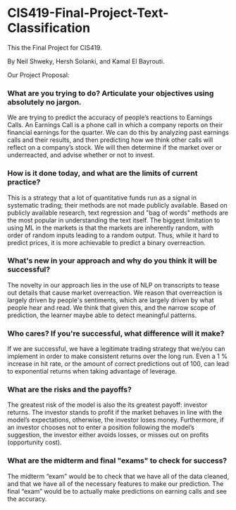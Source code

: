 # CIS419-Final-Project-Text-Classification



This the Final Project for CIS419. 

By Neil Shweky, Hersh Solanki, and Kamal El Bayrouti.

Our Project Proposal:


### What are you trying to do? Articulate your objectives using absolutely no jargon.    
We are trying to predict the accuracy of people’s reactions to Earnings Calls. An Earnings Call is a phone call in which a company reports on their financial earnings for the quarter. We can do this by analyzing past earnings calls and their results, and then predicting how we think other calls will reflect on a company’s stock. We will then determine if the market over or underreacted, and advise whether or not to invest.


### How is it done today, and what are the limits of current practice?
This is a strategy that a lot of quantitative funds run as a signal in systematic trading; their methods are not made publicly available. Based on publicly available research, text regression and "bag of words" methods are the most popular in understanding the text itself. The biggest limitation to using ML in the markets is that the markets are inherently random, with order of random inputs leading to a random output. Thus, while it hard to predict prices, it is more achievable to predict a binary overreaction.


### What's new in your approach and why do you think it will be successful?
The novelty in our approach lies in the use of NLP on transcripts to tease out details that cause market overreaction. We reason that overreaction is largely driven by people's sentiments, which are largely driven by what people hear and read. We think that given this, and the narrow scope of prediction, the learner maybe able to detect meaningful patterns.


### Who cares? If you're successful, what difference will it make?
If we are successful, we have a legitimate trading strategy that we/you can implement in order to make consistent returns over the long run. Even a 1 \% increase in hit rate, or the amount of correct predictions out of 100, can lead to exponential returns when taking advantage of leverage.


### What are the risks and the payoffs? 
The greatest risk of the model is also the its greatest payoff: investor returns. The investor stands to profit if the market behaves in line with the model’s expectations, otherwise, the investor loses money. Furthermore, if an investor chooses not to enter a position following the model’s suggestion, the investor either avoids losses, or misses out on profits (opportunity cost).


### What are the midterm and final "exams" to check for success?
The midterm “exam” would be to check that we have all of the data cleaned, and that we have all of the necessary features to make our prediction. The final “exam” would be to actually make predictions on earning calls and see the accuracy. 